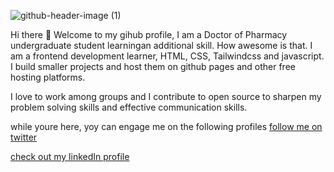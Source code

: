 ![github-header-image (1)](https://user-images.githubusercontent.com/115081269/210286600-f8f152e7-4018-4467-a98c-56f488454919.png)


Hi there 👋
Welcome to my gihub profile, I am a Doctor of Pharmacy undergraduate student learningan additional skill. How awesome is that.
I am a frontend development learner, HTML, CSS, Tailwindcss and javascript. I build smaller projects and host them on github pages and other free hosting platforms.

I love to work among groups and I contribute to open source to sharpen my problem solving skills and effective communication skills.

while youre here, yoy can engage me on the following profiles
[follow me on twitter](https://twitter.com/drabdrahaman_)

[check out my linkedIn profile](https://linkedin.com/drabdrahaman_)
